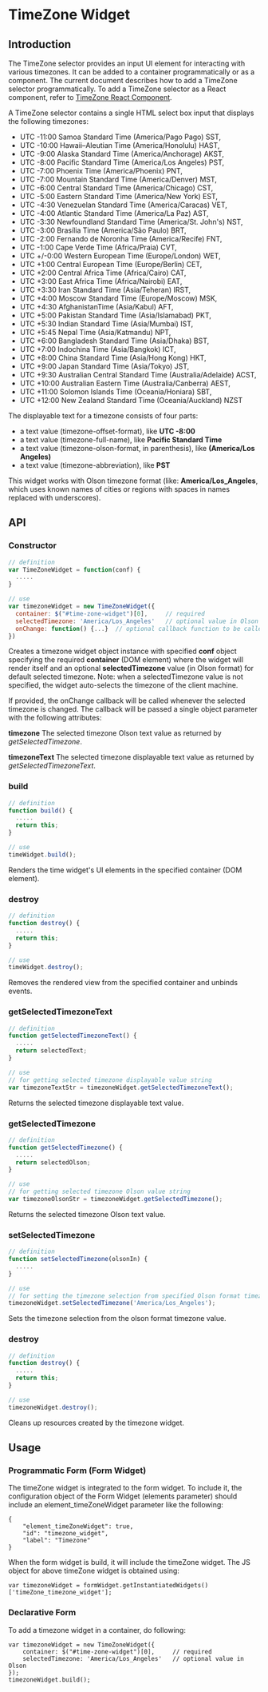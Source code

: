 # TimeZone Widget

## Introduction
The TimeZone selector provides an input UI element for interacting with various timezones.  It can be added to a container programmatically or as a component. The current document describes how to add a TimeZone selector programmatically. To add a TimeZone selector as a React component, refer to [TimeZone React Component](public/assets/js/widgets/timeZone/react/timeZone.md).

A TimeZone selector contains a single HTML select box input that displays the following timezones:
* UTC -11:00 Samoa Standard Time (America/Pago Pago) SST,
* UTC -10:00 Hawaii–Aleutian Time (America/Honolulu) HAST,
* UTC -9:00 Alaska Standard Time (America/Anchorage) AKST,
* UTC -8:00 Pacific Standard Time (America/Los Angeles) PST,
* UTC -7:00 Phoenix Time (America/Phoenix) PNT,
* UTC -7:00 Mountain Standard Time (America/Denver) MST,
* UTC -6:00 Central Standard Time (America/Chicago) CST,
* UTC -5:00 Eastern Standard Time (America/New York) EST,
* UTC -4:30 Venezuelan Standard Time (America/Caracas) VET,
* UTC -4:00 Atlantic Standard Time (America/La Paz) AST,
* UTC -3:30 Newfoundland Standard Time (America/St. John's) NST,
* UTC -3:00 Brasília Time (America/São Paulo) BRT,
* UTC -2:00 Fernando de Noronha Time (America/Recife) FNT,
* UTC -1:00 Cape Verde Time (Africa/Praia) CVT,
* UTC +/-0:00 Western European Time (Europe/London) WET,
* UTC +1:00 Central European Time (Europe/Berlin) CET,
* UTC +2:00 Central Africa Time (Africa/Cairo) CAT,
* UTC +3:00 East Africa Time (Africa/Nairobi) EAT,
* UTC +3:30 Iran Standard Time (Asia/Teheran) IRST,
* UTC +4:00 Moscow Standard Time (Europe/Moscow) MSK,
* UTC +4:30 AfghanistanTime (Asia/Kabul) AFT,
* UTC +5:00 Pakistan Standard Time (Asia/Islamabad) PKT,
* UTC +5:30 Indian Standard Time (Asia/Mumbai) IST,
* UTC +5:45 Nepal Time (Asia/Katmandu) NPT,
* UTC +6:00 Bangladesh Standard Time (Asia/Dhaka) BST,
* UTC +7:00 Indochina Time (Asia/Bangkok) ICT,
* UTC +8:00 China Standard Time (Asia/Hong Kong) HKT,
* UTC +9:00 Japan Standard Time (Asia/Tokyo) JST,
* UTC +9:30 Australian Central Standard Time (Australia/Adelaide) ACST,
* UTC +10:00 Australian Eastern Time (Australia/Canberra) AEST,
* UTC +11:00 Solomon Islands Time (Oceania/Honiara) SBT,
* UTC +12:00 New Zealand Standard Time (Oceania/Auckland) NZST


The displayable text for a timezone consists of four parts:
* a text value (timezone-offset-format), like __UTC -8:00__
* a text value (timezone-full-name), like __Pacific Standard Time__
* a text value (timezone-olson-format, in parenthesis), like __(America/Los Angeles)__
* a text value (timezone-abbreviation), like __PST__

This widget works with Olson timezone format (like: __America/Los_Angeles__, which uses known names of cities or regions with spaces in names replaced with underscores). 

## API

### Constructor
```javascript
// definition
var TimeZoneWidget = function(conf) {
  .....
}

// use
var timezoneWidget = new TimeZoneWidget({
  container: $("#time-zone-widget")[0],     // required
  selectedTimezone: 'America/Los_Angeles'   // optional value in Olson format
  onChange: function() {...}  // optional callback function to be called when a new timezone is selected
})
```
Creates a timezone widget object instance with specified __conf__ object specifying the required __container__ (DOM element) where the widget will render itself and an optional __selectedTimezone__ value (in Olson format) for default selected timezone. Note: when a selectedTimezone value is not specified, the widget auto-selects the timezone of the client machine.

If provided, the onChange callback will be called whenever the selected timezone is changed.   The callback will be passed a single object parameter with the following attributes:

 __timezone__
     The selected timezone Olson text value as returned by *getSelectedTimezone*.
     
__timezoneText__
  The selected timezone displayable text value as returned by *getSelectedTimezoneText*. 

### build
```javascript
// definition
function build() {
  .....
  return this;
}

// use
timeWidget.build();
```
Renders the time widget's UI elements in the specified container (DOM element).

### destroy
```javascript
// definition
function destroy() {
  .....
  return this;
}

// use
timeWidget.destroy();
```
Removes the rendered view from the specified container and unbinds events.

### getSelectedTimezoneText
```javascript
// definition
function getSelectedTimezoneText() {
  .....
  return selectedText;
}

// use
// for getting selected timezone displayable value string
var timezoneTextStr = timezoneWidget.getSelectedTimezoneText();
```
Returns the selected timezone displayable text value.

### getSelectedTimezone
```javascript
// definition
function getSelectedTimezone() {
  .....
  return selectedOlson;
}

// use
// for getting selected timezone Olson value string
var timezoneOlsonStr = timezoneWidget.getSelectedTimezone();
```
Returns the selected timezone Olson text value.

### setSelectedTimezone
```javascript
// definition
function setSelectedTimezone(olsonIn) {
  .....
}

// use
// for setting the timezone selection from specified Olson format timezone value
timezoneWidget.setSelectedTimezone('America/Los_Angeles');
```
Sets the timezone selection from the olson format timezone value.


### destroy
```javascript
// definition
function destroy() {
  .....
  return this;
}

// use
timezoneWidget.destroy();
```
Cleans up resources created by the timezone widget.


## Usage

### Programmatic Form (Form Widget)
The timeZone widget is integrated to the form widget. To include it, the configuration object of the Form Widget (elements parameter) should include an element_timeZoneWidget parameter like the following:

```
{
    "element_timeZoneWidget": true,
    "id": "timezone_widget",
    "label": "Timezone"
}
```

When the form widget is build, it will include the timeZone widget. The JS object for above timeZone widget is obtained using:
    
```
var timezoneWidget = formWidget.getInstantiatedWidgets()['timeZone_timezone_widget'];
```


### Declarative Form
To add a timezone widget in a container, do following:

```
var timezoneWidget = new TimeZoneWidget({
    container: $("#time-zone-widget")[0],     // required
    selectedTimezone: 'America/Los_Angeles'   // optional value in Olson
});
timezoneWidget.build();
```
